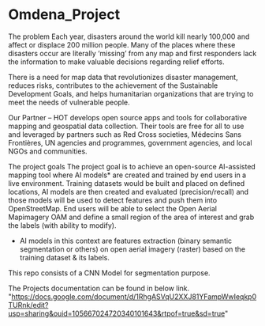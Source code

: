 # Omdena_Project

The problem
Each year, disasters around the world kill nearly 100,000 and affect or displace 200 million people. Many of the places where these disasters occur are literally ‘missing’ from any map and first responders lack the information to make valuable decisions regarding relief efforts. 

There is a need for map data that revolutionizes disaster management, reduces risks, contributes to the achievement of the Sustainable Development Goals, and helps humanitarian organizations that are trying to meet the needs of vulnerable people.

Our Partner – HOT develops open source apps and tools for collaborative mapping and geospatial data collection. Their tools are free for all to use and leveraged by partners such as Red Cross societies, Médecins Sans Frontières, UN agencies and programmes, government agencies, and local NGOs and communities.

 

The project goals
The project goal is to achieve an open-source AI-assisted mapping tool where AI models* are created and trained by end users in a live environment. Training datasets would be built and placed on defined locations, AI models are then created and evaluated (precision/recall) and those models will be used to detect features and push them into OpenStreetMap. End users will be able to select the Open Aerial Mapimagery OAM and define a small region of the area of interest and grab the labels (with ability to modify).

* AI models in this context are features extraction (binary semantic segmentation or others) on open aerial imagery (raster) based on the training dataset & its labels.

This repo consists of a CNN Model for segmentation purpose.

The Projects documentation can be found in below link. "https://docs.google.com/document/d/1RhgASVqU2XXJ81YFampWwIeqkp0TURnk/edit?usp=sharing&ouid=105667024720340101643&rtpof=true&sd=true"
